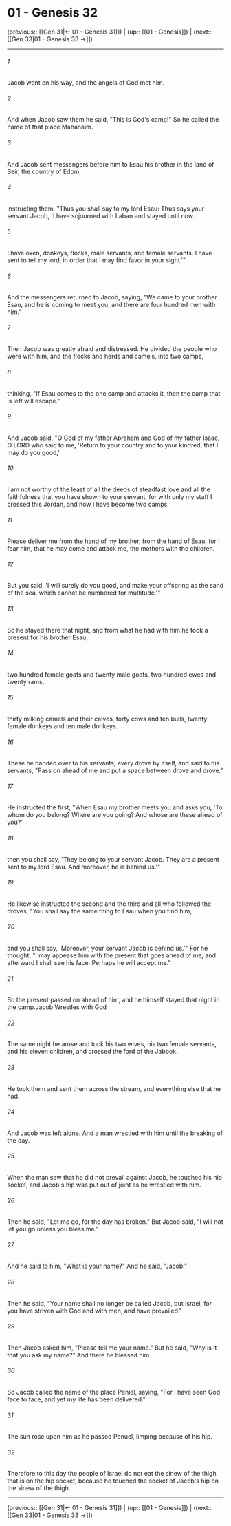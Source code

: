 # 01 - Genesis 32

(previous:: [[Gen 31|← 01 - Genesis 31]]) | (up:: [[01 - Genesis]]) | (next:: [[Gen 33|01 - Genesis 33 →]])

***


###### 1 
Jacob went on his way, and the angels of God met him. 

###### 2 
And when Jacob saw them he said, "This is God's camp!" So he called the name of that place Mahanaim. 

###### 3 
And Jacob sent messengers before him to Esau his brother in the land of Seir, the country of Edom, 

###### 4 
instructing them, "Thus you shall say to my lord Esau: Thus says your servant Jacob, 'I have sojourned with Laban and stayed until now. 

###### 5 
I have oxen, donkeys, flocks, male servants, and female servants. I have sent to tell my lord, in order that I may find favor in your sight.'" 

###### 6 
And the messengers returned to Jacob, saying, "We came to your brother Esau, and he is coming to meet you, and there are four hundred men with him." 

###### 7 
Then Jacob was greatly afraid and distressed. He divided the people who were with him, and the flocks and herds and camels, into two camps, 

###### 8 
thinking, "If Esau comes to the one camp and attacks it, then the camp that is left will escape." 

###### 9 
And Jacob said, "O God of my father Abraham and God of my father Isaac, O LORD who said to me, 'Return to your country and to your kindred, that I may do you good,' 

###### 10 
I am not worthy of the least of all the deeds of steadfast love and all the faithfulness that you have shown to your servant, for with only my staff I crossed this Jordan, and now I have become two camps. 

###### 11 
Please deliver me from the hand of my brother, from the hand of Esau, for I fear him, that he may come and attack me, the mothers with the children. 

###### 12 
But you said, 'I will surely do you good, and make your offspring as the sand of the sea, which cannot be numbered for multitude.'" 

###### 13 
So he stayed there that night, and from what he had with him he took a present for his brother Esau, 

###### 14 
two hundred female goats and twenty male goats, two hundred ewes and twenty rams, 

###### 15 
thirty milking camels and their calves, forty cows and ten bulls, twenty female donkeys and ten male donkeys. 

###### 16 
These he handed over to his servants, every drove by itself, and said to his servants, "Pass on ahead of me and put a space between drove and drove." 

###### 17 
He instructed the first, "When Esau my brother meets you and asks you, 'To whom do you belong? Where are you going? And whose are these ahead of you?' 

###### 18 
then you shall say, 'They belong to your servant Jacob. They are a present sent to my lord Esau. And moreover, he is behind us.'" 

###### 19 
He likewise instructed the second and the third and all who followed the droves, "You shall say the same thing to Esau when you find him, 

###### 20 
and you shall say, 'Moreover, your servant Jacob is behind us.'" For he thought, "I may appease him with the present that goes ahead of me, and afterward I shall see his face. Perhaps he will accept me." 

###### 21 
So the present passed on ahead of him, and he himself stayed that night in the camp.Jacob Wrestles with God 

###### 22 
The same night he arose and took his two wives, his two female servants, and his eleven children, and crossed the ford of the Jabbok. 

###### 23 
He took them and sent them across the stream, and everything else that he had. 

###### 24 
And Jacob was left alone. And a man wrestled with him until the breaking of the day. 

###### 25 
When the man saw that he did not prevail against Jacob, he touched his hip socket, and Jacob's hip was put out of joint as he wrestled with him. 

###### 26 
Then he said, "Let me go, for the day has broken." But Jacob said, "I will not let you go unless you bless me." 

###### 27 
And he said to him, "What is your name?" And he said, "Jacob." 

###### 28 
Then he said, "Your name shall no longer be called Jacob, but Israel, for you have striven with God and with men, and have prevailed." 

###### 29 
Then Jacob asked him, "Please tell me your name." But he said, "Why is it that you ask my name?" And there he blessed him. 

###### 30 
So Jacob called the name of the place Peniel, saying, "For I have seen God face to face, and yet my life has been delivered." 

###### 31 
The sun rose upon him as he passed Penuel, limping because of his hip. 

###### 32 
Therefore to this day the people of Israel do not eat the sinew of the thigh that is on the hip socket, because he touched the socket of Jacob's hip on the sinew of the thigh.

***

(previous:: [[Gen 31|← 01 - Genesis 31]]) | (up:: [[01 - Genesis]]) | (next:: [[Gen 33|01 - Genesis 33 →]])
